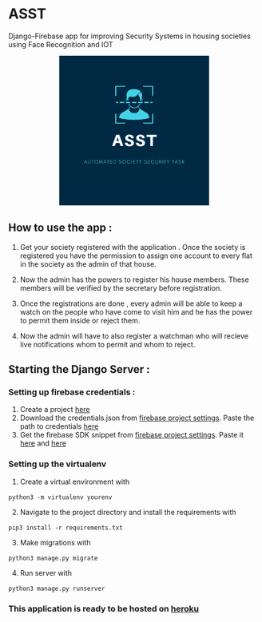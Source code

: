# ASST
 Django-Firebase app for improving Security Systems in housing societies using Face Recognition and IOT 
 <br>
 
<p align='center'><img src="https://github.com/coldkillerr/ASST_Django/blob/master/ASST.png" alt="ASST" height="300" border="0"></p>

## How to use the app :

1) Get your society registered with the application . Once the society is registered you have the permission to assign one account to every flat in the society as the admin of that house.

2) Now the admin has the powers to register his house members. These members will be verified by the secretary before registration.

3) Once the registrations are done , every admin will be able to keep a watch on the people who have come to visit him and he has the power to permit them inside or reject them.

4) Now the admin will have to also register a watchman who will recieve live notifications whom to permit and whom to reject.





## Starting the Django Server :

### Setting up firebase credentials :
1) Create a project [here](https://console.firebase.google.com/u/0/)
2) Download the credentials.json from  [firebase project settings](https://console.firebase.google.com). Paste the path to credentials 
[here](https://github.com/coldkillerr/ASST_Django/blob/baa2bb5b0f069a424a07a277542d26ce5acb4aa0/ASST/config.py#L9)
3) Get the firebase SDK snippet from  [firebase project settings](https://console.firebase.google.com). Paste it [here](https://github.com/coldkillerr/ASST_Django/blob/baa2bb5b0f069a424a07a277542d26ce5acb4aa0/ASST/config.py#L13) and [here](https://github.com/coldkillerr/ASST_Django/blob/baa2bb5b0f069a424a07a277542d26ce5acb4aa0/templates/firebase_config.js#L5)

### Setting up the virtualenv
1) Create a virtual environment with
``` 
python3 -m virtualenv yourenv
```
2) Navigate to the project directory and install the requirements with 
```
pip3 install -r requirements.txt
```
3) Make migrations with
```
python3 manage.py migrate
```
4) Run server with 
```
python3 manage.py runserver
```
### This application is ready to be hosted on [heroku](https://dashboard.heroku.com/)




 
